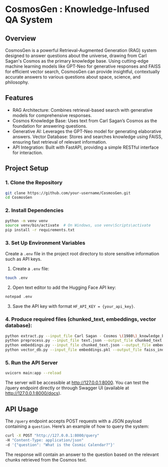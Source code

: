 # CosmosGen :  Knowledge-Infused QA System
## Overview
CosmosGen is a powerful Retrieval-Augmented Generation (RAG) system designed to answer questions about the universe, drawing from Carl Sagan's Cosmos as the primary knowledge base. Using cutting-edge machine learning models like GPT-Neo for generative responses and FAISS for efficient vector search, CosmosGen can provide insightful, contextually accurate answers to various questions about space, science, and philosophy.

## Features
- RAG Architecture: Combines retrieval-based search with generative models for comprehensive responses.
- Cosmos Knowledge Base: Uses text from Carl Sagan’s Cosmos as the foundation for answering questions.
- Generative AI: Leverages the GPT-Neo model for generating elaborative answers.
Vector Database: Stores and searches knowledge using FAISS, ensuring fast retrieval of relevant information.
- API Integration: Built with FastAPI, providing a simple RESTful interface for interaction.
## Project Setup
### 1. Clone the Repository
```bash
git clone https://github.com/your-username/CosmosGen.git
cd CosmosGen
```

### 2. Install Dependencies
```bash
python -m venv venv
source venv/bin/activate  # On Windows, use venv\Scripts\activate
pip install -r requirements.txt
```

### 3. Set Up Environment Variables
Create a `.env` file in the project root directory to store sensitive information such as API keys.

1. Create a `.env` file:
```bash
touch .env
```

2. Open text editor to add the Hugging Face API key:

```bash
notepad .env
```
3. Save the API key with format `HF_API_KEY = {your_api_key}`.

### 4. Produce required files (chunked_text, embeddings, vector database):
```bash
python extract.py --input_file Carl Sagan - Cosmos \(1980\)_knowledge_base.pdf --output_file text_data.json\
python preprocess.py --input_file text.json --output_file chunked_text.json\
python embeddings.py --input_file chunked_text.json --output_file embeddings.pkl\
python vector_db.py --input_file embeddings.pkl --output_file faiss_index.bin
```

### 5. Run the API Server
```bash
uvicorn main:app --reload
```
The server will be accessible at http://127.0.0.1:8000. You can test the /query endpoint directly or through Swagger UI (available at http://127.0.0.1:8000/docs).

## API Usage
The `/query` endpoint accepts POST requests with a JSON payload containing a `question`. Here’s an example of how to query the system:
```bash
curl -X POST "http://127.0.0.1:8000/query"
-H "Content-Type: application/json"
-d '{"question": "What is the Cosmic Calendar?"}'
```

The response will contain an answer to the question based on the relevant chunks retrieved from the Cosmos text.
